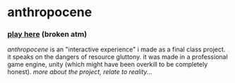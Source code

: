 # anthropocene

### [play here](https://p27.ca/anthropocene/webgl) (broken atm)

_anthropocene_ is an "interactive experience" i made as a final class project. it speaks on the dangers of resource gluttony. it was made in a professional game engine, unity (which might have been overkill to be completely honest). _more about the project, relate to reality..._
